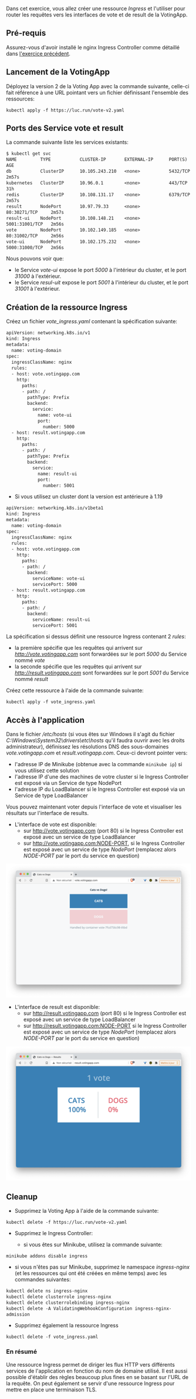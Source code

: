 Dans cet exercice, vous allez créer une ressource *Ingress* et l'utiliser pour router les requêtes vers les interfaces de vote et de result de la VotingApp.

## Pré-requis

Assurez-vous d'avoir installé le nginx Ingress Controller comme détaillé dans [l'exercice précédent](https://gitlab.com/lucj/k8s-exercices/-/blob/master/Ingress/nginx-ingress.md).

## Lancement de la VotingApp

Déployez la version 2 de la Voting App avec la commande suivante, celle-ci fait référence à une URL pointant vers un fichier définissant l'ensemble des ressources:

```
kubectl apply -f https://luc.run/vote-v2.yaml
```

## Ports des Service vote et result

La commande suivante liste les services existants:

```
$ kubectl get svc
NAME         TYPE           CLUSTER-IP       EXTERNAL-IP      PORT(S)          AGE
db           ClusterIP      10.105.243.210   <none>           5432/TCP         2m57s
kubernetes   ClusterIP      10.96.0.1        <none>           443/TCP          31h
redis        ClusterIP      10.108.131.17    <none>           6379/TCP         2m57s
result       NodePort       10.97.79.33      <none>           80:30271/TCP     2m57s
result-ui    NodePort       10.108.148.21    <none>           5001:31001/TCP   2m56s
vote         NodePort       10.102.149.185   <none>           80:31002/TCP     2m56s
vote-ui      NodePort       10.102.175.232   <none>           5000:31000/TCP   2m56s
```

Nous pouvons voir que:
- le Service *vote-ui* expose le port *5000* à l'intérieur du cluster, et le port *31000* à l'extérieur.
- le Service *resul-uit* expose le port *5001* à l'intérieur du cluster, et le port *31001* à l'extérieur.

## Création de la ressource Ingress

Créez un fichier *vote_ingress.yaml* contenant la spécification suivante:

```
apiVersion: networking.k8s.io/v1
kind: Ingress
metadata:
  name: voting-domain
spec:
  ingressClassName: nginx
  rules:
  - host: vote.votingapp.com
    http:
      paths:
      - path: /
        pathType: Prefix
        backend:
          service:
            name: vote-ui
            port:
              number: 5000
  - host: result.votingapp.com
    http:
      paths:
      - path: /
        pathType: Prefix
        backend:
          service:
            name: result-ui
            port:
              number: 5001
```

- Si vous utilisez un cluster dont la version est antérieure à 1.19

```
apiVersion: networking.k8s.io/v1beta1
kind: Ingress
metadata:
  name: voting-domain
spec:
  ingressClassName: nginx
  rules:
  - host: vote.votingapp.com
    http:
      paths:
      - path: /
        backend:
          serviceName: vote-ui
          servicePort: 5000
  - host: result.votingapp.com
    http:
      paths:
      - path: /
        backend:
          serviceName: result-ui
          servicePort: 5001
```

La spécification si dessus définit une ressource Ingress contenant 2 *rules*:
- la première spécifie que les requêtes qui arrivent sur *http://vote.votingapp.com* sont forwardées sur le port *5000* du Service nommé *vote*
- la seconde spécifie que les requêtes qui arrivent sur *http://result.votingapp.com* sont forwardées sur le port *5001* du Service nommé *result*

Créez cette ressource à l'aide de la commande suivante:

```
kubectl apply -f vote_ingress.yaml
```

## Accès à l'application


Dans le fichier */etc/hosts* (si vous êtes sur Windows il s'agit du fichier *C:\Windows\System32\drivers\etc\hosts* qu'il faudra ouvrir avec les droits administrateur), définissez les résolutions DNS des sous-domaines *vote.votingapp.com* et *result.votingapp.com*. Ceux-ci devront pointer vers:

- l'adresse IP de Minikube (obtenue avec la commande ```minikube ip```) si vous utilisez cette solution
- l'adresse IP d'une des machines de votre cluster si le Ingress Controller est exposé via un Service de type NodePort
- l'adresse IP du LoadBalancer si le Ingress Controller est exposé via un Service de type LoadBalancer

Vous pouvez maintenant voter depuis l'interface de vote et visualiser les résultats sur l'interface de results.

- L'interface de vote est disponible:
  * sur http://vote.votingapp.com (port 80) si le Ingress Controller est exposé avec un service de type LoadBalancer
  * sur http://vote.votingapp.com:NODE-PORT, si le Ingress Controller est exposé avec un service de type *NodePort* (remplacez alors *NODE-PORT* par le port du service en question)

![vote](./images/ingress_vote1.png)

- L'interface de result est disponible:
  * sur http://result.votingapp.com (port 80) si le Ingress Controller est exposé avec un service de type LoadBalancer
  * sur http://result.votingapp.com:NODE-PORT si le Ingress Controller est exposé avec un service de type *NodePort* (remplacez alors *NODE-PORT* par le port du service en question)

![result](./images/ingress_vote2.png)

## Cleanup

- Supprimez la Voting App à l'aide de la commande suivante:

```
kubectl delete -f https://luc.run/vote-v2.yaml
```

- Supprimez le Ingress Controller:

  * si vous êtes sur Minikube, utilisez la commande suivante:

```
minikube addons disable ingress
```

  * si vous n'êtes pas sur Minikube, supprimez le namespace *ingress-nginx* (et les ressources qui ont été créées en même temps) avec les commandes suivantes:

```
kubectl delete ns ingress-nginx
kubectl delete clusterrole ingress-nginx
kubectl delete clusterrolebinding ingress-nginx
kubectl delete -A ValidatingWebhookConfiguration ingress-nginx-admission
```

- Supprimez également la ressource Ingress

```
kubectl delete -f vote_ingress.yaml
```

### En résumé

Une ressource Ingress permet de diriger les flux HTTP vers différents services de l'application en fonction du nom de domaine utilisé. Il est aussi possible d'établir des règles beaucoup plus fines en se basant sur l'URL de la requête. On peut également se servir d'une ressource Ingress pour mettre en place une terminaison TLS.
